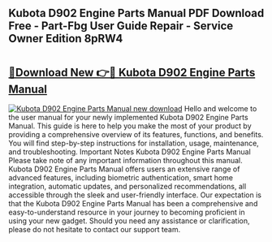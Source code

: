 ## Kubota D902 Engine Parts Manual PDF Download Free - Part-Fbg User Guide Repair - Service Owner Edition 8pRW4

# <h2><a href="http://bc3645.oget.top/?id=Kubota+D902+Engine+Parts+Manual">🔗Download New 👉🔴 Kubota D902 Engine Parts Manual</a></h2>

[![Kubota D902 Engine Parts Manual new download](https://i.imgur.com/5g1atiW.png)](http://bc3645.oget.top/?id=Kubota+D902+Engine+Parts+Manual)
Hello and welcome to the user manual for your newly implemented Kubota D902 Engine Parts Manual. This guide is here to help you make the most of your product by providing a comprehensive overview of its features, functions, and benefits. You will find step-by-step instructions for installation, usage, maintenance, and troubleshooting. Important Notes Kubota D902 Engine Parts Manual Please take note of any important information throughout this manual. Kubota D902 Engine Parts Manual offers users an extensive range of advanced features, including biometric authentication, smart home integration, automatic updates, and personalized recommendations, all accessible through the sleek and user-friendly interface. Our expectation is that the Kubota D902 Engine Parts Manual has been a comprehensive and easy-to-understand resource in your journey to becoming proficient in using your new gadget. Should you need any assistance or clarification, please do not hesitate to contact our support team.
